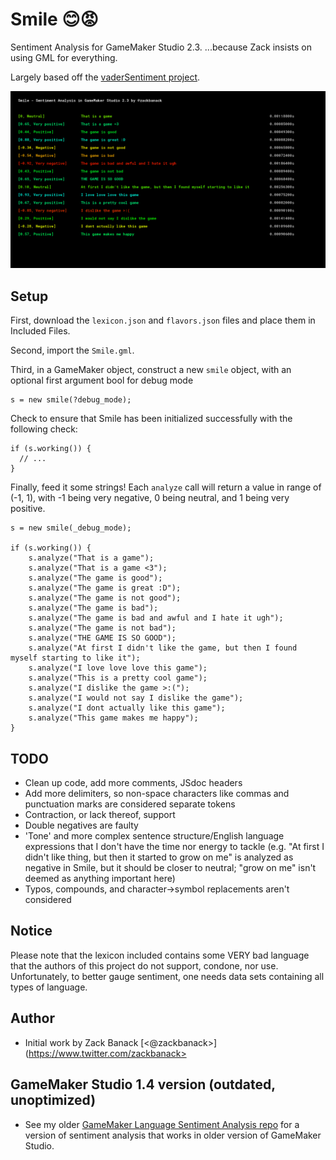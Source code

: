 # Smile 😊😡

Sentiment Analysis for GameMaker Studio 2.3. ...because Zack insists on using GML for everything. 

Largely based off the [vaderSentiment project](https://github.com/vaderSentiment/vaderSentiment-js).

![.gif of Smile, GameMaker Language Sentiment Analysis, in action](https://raw.githubusercontent.com/zbanack/smile/master/demo.png)

## Setup

First, download the `lexicon.json` and `flavors.json` files and place them in Included Files.

Second, import the `Smile.gml`.

Third, in a GameMaker object, construct a new `smile` object, with an optional first argument bool for debug mode
```
s = new smile(?debug_mode);
```

Check to ensure that Smile has been initialized successfully with the following check:
```
if (s.working()) {
  // ...
}
```

Finally, feed it some strings! Each `analyze` call will return a value in range of (-1, 1), with -1 being very negative, 0 being neutral, and 1 being very positive.

```
s = new smile(_debug_mode);

if (s.working()) {
	s.analyze("That is a game");
	s.analyze("That is a game <3");
	s.analyze("The game is good");
	s.analyze("The game is great :D");
	s.analyze("The game is not good");
	s.analyze("The game is bad");
	s.analyze("The game is bad and awful and I hate it ugh");
	s.analyze("The game is not bad");
	s.analyze("THE GAME IS SO GOOD");
	s.analyze("At first I didn't like the game, but then I found myself starting to like it");
	s.analyze("I love love love this game");
	s.analyze("This is a pretty cool game");
	s.analyze("I dislike the game >:(");
	s.analyze("I would not say I dislike the game");
	s.analyze("I dont actually like this game");
	s.analyze("This game makes me happy");
}
```

## TODO
- Clean up code, add more comments, JSdoc headers
- Add more delimiters, so non-space characters like commas and punctuation marks are considered separate tokens
- Contraction, or lack thereof, support
- Double negatives are faulty
- 'Tone' and more complex sentence structure/English language expressions that I don't have the time nor energy to tackle (e.g. "At first I didn't like thing, but then it started to grow on me" is analyzed as negative in Smile, but it should be closer to neutral; "grow on me" isn't deemed as anything important here)
- Typos, compounds, and character->symbol replacements aren't considered

## Notice
Please note that the lexicon included contains some VERY bad language that the authors of this project do not support, condone, nor use. Unfortunately, to better gauge sentiment, one needs data sets containing all types of language.

## Author
- Initial work by Zack Banack [<@zackbanack>](https://www.twitter.com/zackbanack>

## GameMaker Studio 1.4 version (outdated, unoptimized)
- See my older [GameMaker Language Sentiment Analysis repo](https://github.com/zbanack/GameMaker-Language-Sentiment-Analysis) for a version of sentiment analysis that works in older version of GameMaker Studio.
